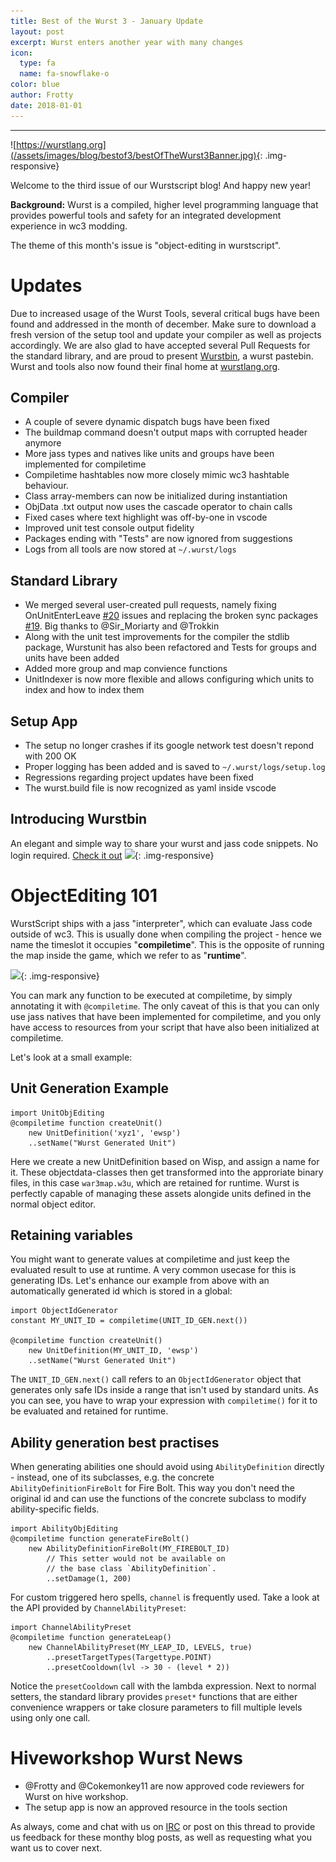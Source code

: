 ```yaml
---
title: Best of the Wurst 3 - January Update
layout: post
excerpt: Wurst enters another year with many changes
icon:
  type: fa
  name: fa-snowflake-o
color: blue
author: Frotty
date: 2018-01-01
---
```

------
![https://wurstlang.org](/assets/images/blog/bestof3/bestOfTheWurst3Banner.jpg){: .img-responsive}

Welcome to the third issue of our Wurstscript blog! And happy new year!

**Background:** Wurst is a compiled, higher level programming language that provides powerful tools and safety for an integrated development experience in wc3 modding.

The theme of this month's issue is "object-editing in wurstscript".


# Updates

Due to increased usage of the Wurst Tools, several critical bugs have been found and addressed in the month of december. Make sure to download a fresh version of the setup tool and update your compiler as well as projects accordingly. We are also glad to have accepted several Pull Requests for the standard library, and are proud to present [Wurstbin](https://bin.wurstlang.org/), a wurst pastebin. Wurst and tools also now found their final home at [wurstlang.org](https://wurstlang.org/).

## Compiler
* A couple of severe dynamic dispatch bugs have been fixed
* The buildmap command doesn't output maps with corrupted header anymore
* More jass types and natives like units and groups have been implemented for compiletime
* Compiletime hashtables now more closely mimic wc3 hashtable behaviour.
* Class array-members can now be initialized during instantiation
* ObjData .txt output now uses the cascade operator to chain calls
* Fixed cases where text highlight was off-by-one in vscode
* Improved unit test console output fidelity
* Packages ending with "Tests" are now ignored from suggestions
* Logs from all tools are now stored at `~/.wurst/logs`


## Standard Library
* We merged several user-created pull requests, namely fixing OnUnitEnterLeave [#20](https://github.com/wurstscript/WurstStdlib2/pull/20) issues and replacing the broken sync packages [#19](https://github.com/wurstscript/WurstStdlib2/pull/19). Big thanks to @Sir_Moriarty and @Trokkin
* Along with the unit test improvements for the compiler the stdlib package, Wurstunit has also been refactored and Tests for groups and units have been added
* Added more group and map convience functions
* UnitIndexer is now more flexible and allows configuring which units to index and how to index them

## Setup App
* The setup no longer crashes if its google network test doesn't repond with 200 OK
* Proper logging has been added and is saved to `~/.wurst/logs/setup.log`
* Regressions regarding project updates have been fixed
* The wurst.build file is now recognized as yaml inside vscode

## Introducing Wurstbin
An elegant and simple way to share your wurst and jass code snippets. No login required.
[Check it out](https://bin.wurstlang.org/)
![](https://i.imgur.com/8bVnUT1.png){: .img-responsive}


# ObjectEditing 101

WurstScript ships with a jass "interpreter", which can evaluate Jass code outside of wc3. This is usually done when compiling the project - hence we name the timeslot it occupies "__compiletime__". This is the opposite of running the map inside the game, which we refer to as "__runtime__".

![](https://i.imgur.com/bJA1su0.png){: .img-responsive}

You can mark any function to be executed at compiletime, by simply annotating it with `@compiletime`. The only caveat of this is that you can only use jass natives that have been implemented for compiletime, and you only have access to resources from your script that have also been initialized at compiletime.

Let's look at a small example:

## Unit Generation Example

```wurst
import UnitObjEditing
@compiletime function createUnit()
    new UnitDefinition('xyz1', 'ewsp')
	..setName("Wurst Generated Unit")
```

Here we create a new UnitDefinition based on Wisp, and assign a name for it. These objectdata-classes then get transformed into the approriate binary files, in this case `war3map.w3u`, which are retained for runtime. Wurst is perfectly capable of managing these assets alongide units defined in the normal object editor.

## Retaining variables

You might want to generate values at compiletime and just keep the evaluated result to use at runtime. A very common usecase for this is generating IDs.
Let's enhance our example from above with an automatically generated id which  is stored in a global:

```wurst
import ObjectIdGenerator
constant MY_UNIT_ID = compiletime(UNIT_ID_GEN.next())

@compiletime function createUnit()
    new UnitDefinition(MY_UNIT_ID, 'ewsp')
	..setName("Wurst Generated Unit")
```

The `UNIT_ID_GEN.next()` call refers to an `ObjectIdGenerator` object that generates only safe IDs inside a range that isn't used by standard units. As you can see, you have to wrap your expression with `compiletime()` for it to be evaluated and retained for runtime.

## Ability generation best practises

When generating abilities one should avoid using `AbilityDefinition` directly - instead, one of its subclasses, e.g. the concrete `AbilityDefinitionFireBolt` for Fire Bolt. This way you don't need the original id and can use the functions of the concrete subclass to modify ability-specific fields.

```wurst
import AbilityObjEditing
@compiletime function generateFireBolt()
    new AbilityDefinitionFireBolt(MY_FIREBOLT_ID)
        // This setter would not be available on
        // the base class `AbilityDefinition`.
        ..setDamage(1, 200)
```

For custom triggered hero spells, `channel` is frequently used. Take a look at the API provided by `ChannelAbilityPreset`:

```wurst
import ChannelAbilityPreset
@compiletime function generateLeap()
    new ChannelAbilityPreset(MY_LEAP_ID, LEVELS, true)
        ..presetTargetTypes(Targettype.POINT)
        ..presetCooldown(lvl -> 30 - (level * 2))
```

Notice the `presetCooldown` call with the lambda expression. Next to normal setters, the standard library provides `preset*` functions that are either convenience wrappers or take closure parameters to fill multiple levels using only one call.


# Hiveworkshop Wurst News

* @Frotty and @Cokemonkey11 are now approved code reviewers for Wurst on hive workshop.
* The setup app is now an approved resource in the tools section

As always, come and chat with us on [IRC](https://webchat.quakenet.org/?channels=#inwc.de-maps) or post on this thread to provide us feedback for these monthy blog posts, as well as requesting what you want us to cover next.
